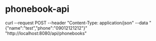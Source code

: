 # phonebook-api
curl --request POST --header "Content-Type: application/json" --data "{\"name\":\"test\",\"phone\":\"09012121212\"}" "http://localhost:8080/api/phonebooks"